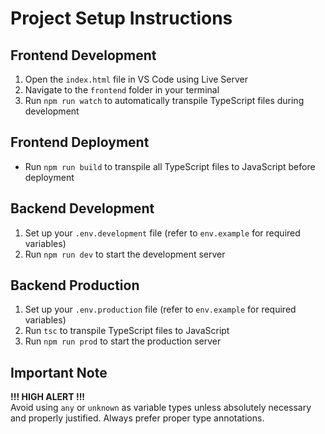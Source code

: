 # Project Setup Instructions

## Frontend Development
1. Open the `index.html` file in VS Code using Live Server
2. Navigate to the `frontend` folder in your terminal
3. Run `npm run watch` to automatically transpile TypeScript files during development

## Frontend Deployment
- Run `npm run build` to transpile all TypeScript files to JavaScript before deployment

## Backend Development
1. Set up your `.env.development` file (refer to `env.example` for required variables)
2. Run `npm run dev` to start the development server

## Backend Production
1. Set up your `.env.production` file (refer to `env.example` for required variables)
2. Run `tsc` to transpile TypeScript files to JavaScript
3. Run `npm run prod` to start the production server

## Important Note
**!!! HIGH ALERT !!!**  
Avoid using `any` or `unknown` as variable types unless absolutely necessary and properly justified. Always prefer proper type annotations.
